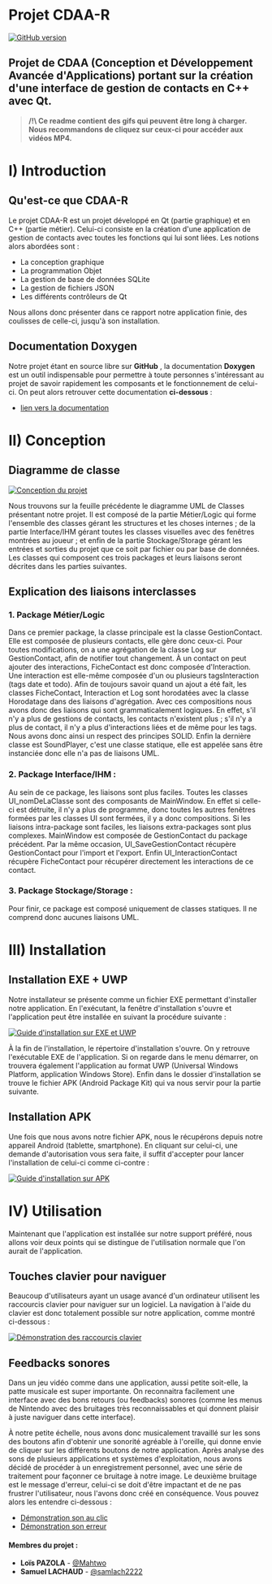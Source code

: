 # Projet CDAA-R

[![GitHub version](https://img.shields.io/badge/version-2.1.2-purple.svg)](https://img.shields.io/badge)

## Projet de CDAA (Conception et Développement Avancée d'Applications) portant sur la création d'une interface de gestion de contacts en C++ avec Qt.
> **/!\ Ce readme contient des gifs qui peuvent être long à charger. Nous recommandons de cliquez sur ceux-ci pour accéder aux vidéos MP4.**

# I) Introduction
## Qu'est-ce que CDAA-R

Le projet CDAA-R est un projet développé en Qt (partie graphique) et en C++ (partie métier). Celui-ci consiste en la création d'une application de gestion de contacts avec toutes les fonctions qui lui sont liées.
Les notions alors abordées sont :
- La conception graphique
- La programmation Objet
- La gestion de base de données SQLite
- La gestion de fichiers JSON
- Les différents contrôleurs de Qt

Nous allons donc présenter dans ce rapport notre application finie, des coulisses de celle-ci, jusqu'à son installation.

## Documentation Doxygen

Notre projet étant en source libre sur **GitHub** , la documentation **Doxygen** est un outil indispensable pour permettre à toute personnes s'intéressant au projet de savoir rapidement les composants et le fonctionnement de celui-ci. On peut alors retrouver cette documentation **ci-dessous** :
-  [lien vers la documentation](Doxygen/html)

# II) Conception
## Diagramme de classe

[![Conception du projet](Conception/projetCDAA.png "Cliquez pour la version PDF")](https://github.com/samlach2222/ProjetCDAA-R/blob/main/Conception/projetCDAA.pdf?raw=true)

Nous trouvons sur la feuille précédente le diagramme UML de Classes présentant notre projet. Il est composé de la partie Métier/Logic qui forme l'ensemble des classes gérant les structures et les choses internes ; de la partie Interface/IHM gérant toutes les classes visuelles avec des fenêtres montrées au joueur ; et enfin de la partie Stockage/Storage gérant les entrées et sorties du projet que ce soit par fichier ou par base de données. Les classes qui composent ces trois packages et leurs liaisons seront décrites dans les parties suivantes.

## Explication des liaisons interclasses
### 1. Package Métier/Logic

Dans ce premier package, la classe principale est la classe GestionContact. Elle est composée de plusieurs contacts, elle gère donc ceux-ci. Pour toutes modifications, on a une agrégation de la classe Log sur GestionContact, afin de notifier tout changement. À un contact on peut ajouter des interactions, FicheContact est donc composée d'Interaction. Une interaction est elle-même composée d'un ou plusieurs tagsInteraction (tags date et todo). Afin de toujours savoir quand un ajout a été fait, les classes FicheContact, Interaction et Log sont horodatées avec la classe Horodatage dans des liaisons d'agrégation. Avec ces compositions nous avons donc des liaisons qui sont grammaticalement logiques. En effet, s'il n'y a plus de gestions de contacts, les contacts n'existent plus ; s'il n'y a plus de contact, il n'y a plus d'interactions liées et de même pour les tags. Nous avons donc ainsi un respect des principes SOLID. Enfin la dernière classe est SoundPlayer, c'est une classe statique, elle est appelée sans être instanciée donc elle n'a pas de liaisons UML.

### 2. Package Interface/IHM :

Au sein de ce package, les liaisons sont plus faciles. Toutes les classes UI_nomDeLaClasse sont des composants de MainWindow. En effet si celle-ci est détruite, il n'y a plus de programme, donc toutes les autres fenêtres formées par les classes UI sont fermées, il y a donc compositions. Si les liaisons intra-package sont faciles, les liaisons extra-packages sont plus complexes. MainWindow est composée de GestionContact du package précédent. Par la même occasion, UI_SaveGestionContact récupère GestionContact pour l'import et l'export. Enfin UI_InteractionContact récupère FicheContact pour récupérer directement les interactions de ce contact.


### 3. Package Stockage/Storage :

Pour finir, ce package est composé uniquement de classes statiques. Il ne comprend donc aucunes liaisons UML.

# III) Installation
## Installation EXE + UWP

Notre installateur se présente comme un fichier EXE permettant d'installer notre application. En l'exécutant, la fenêtre d'installation s'ouvre et l'application peut être installée en suivant la procédure suivante :

[![Guide d'installation sur EXE et UWP](Conception/Rendu%20CDAA-R/Compte%20Rendu/Installation/CDAA-R_EXE-UWP.gif)](Conception/Rendu%20CDAA-R/Compte%20Rendu/Installation/CDAA-R_EXE-UWP.mp4)

À la fin de l'installation, le répertoire d'installation s'ouvre. On y retrouve l'exécutable EXE de l'application. Si on regarde dans le menu démarrer, on trouvera également l'application au format UWP (Universal Windows Platform, application Windows Store). Enfin dans le dossier d'installation se trouve le fichier APK (Android Package Kit) qui va nous servir pour la partie suivante.

## Installation APK

Une fois que nous avons notre fichier APK, nous le récupérons depuis notre appareil Android (tablette, smartphone). En cliquant sur celui-ci, une demande d'autorisation vous sera faite, il suffit d'accepter pour lancer l'installation de celui-ci comme ci-contre :

[![Guide d'installation sur APK](Conception/Rendu%20CDAA-R/Compte%20Rendu/Installation/CDAA-R_APK.gif)](Conception/Rendu%20CDAA-R/Compte%20Rendu/Installation/CDAA-R_APK.mp4)

# IV) Utilisation

Maintenant que l'application est installée sur notre support préféré, nous allons voir deux points qui se distingue de l'utilisation normale que l'on aurait de l'application.

## Touches clavier pour naviguer

Beaucoup d'utilisateurs ayant un usage avancé d'un ordinateur utilisent les raccourcis clavier pour naviguer sur un logiciel. La navigation à l'aide du clavier est donc totalement possible sur notre application, comme montré ci-dessous :

[![Démonstration des raccourcis clavier](Conception/Rendu%20CDAA-R/Compte%20Rendu/Installation/Raccourcis%20clavier.gif)](Conception/Rendu%20CDAA-R/Compte%20Rendu/Installation/Raccourcis%20clavier.mp4)

## Feedbacks sonores

Dans un jeu vidéo comme dans une application, aussi petite soit-elle, la patte musicale est super importante. On reconnaitra facilement une interface avec des bons retours (ou feedbacks) sonores (comme les menus de Nintendo avec des bruitages très reconnaissables et qui donnent plaisir à juste naviguer dans cette interface).

À notre petite échelle, nous avons donc musicalement travaillé sur les sons des boutons afin d'obtenir une sonorité agréable à l'oreille, qui donne envie de cliquer sur les différents boutons de notre application. Après analyse des sons de plusieurs applications et systèmes d'exploitation, nous avons décidé de procéder à un enregistrement personnel, avec une série de traitement pour façonner ce bruitage à notre image. Le deuxième bruitage est le message d'erreur, celui-ci se doit d'être impactant et de ne pas frustrer l'utilisateur, nous l'avons donc créé en conséquence. Vous pouvez alors les entendre ci-dessous :
-  [Démonstration son au clic](Conception/Rendu%20CDAA-R/Compte%20Rendu/Installation/Son_Clic.mp4)
-  [Démonstration son erreur](Conception/Rendu%20CDAA-R/Compte%20Rendu/Installation/Son_Erreur.mp4)


#### Membres du projet :

* **Loïs PAZOLA** - [@Mahtwo](https://github.com/Mahtwo)
* **Samuel LACHAUD** - [@samlach2222](https://github.com/samlach2222)
